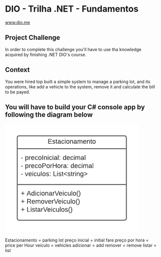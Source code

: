 # DIO - Trilha .NET - Fundamentos
www.dio.me

## Project Challenge
In order to complete this challenge you'll have to use tha knowledge acquired by finishing .NET DIO's course.

## Context
You were hired top built a simple system to manage a parking lot, and its operations, like add a vehicle to the system, remove it and calculate the bill to be payed.

## You will have to build your C# console app by following the diagram below 
![Diagrama de classe estacionamento](diagrama_classe_estacionamento.png) 

Estacionamento = parking lot
preço inicial = initial fare 
preço por hora = price per Hour 
veiculo = vehicles
adicionar = add
remover = remove 
listar = list 
